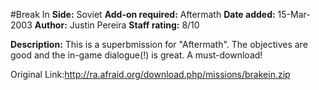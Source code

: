 #Break In
**Side:** Soviet
**Add-on required:** Aftermath
**Date added:** 15-Mar-2003
**Author:** Justin Pereira
**Staff rating:** 8/10

**Description:** This is a superbmission for &quot;Aftermath&quot;. The objectives are good and the in-game dialogue(!) is great. A must-download!

Original Link:http://ra.afraid.org/download.php/missions/brakein.zip
